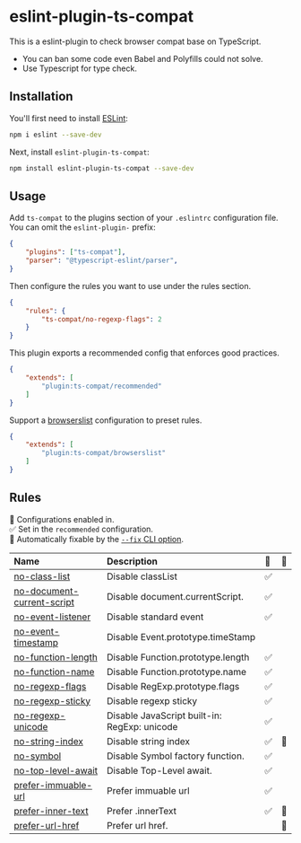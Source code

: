 # eslint-plugin-ts-compat

This is a eslint-plugin to check browser compat base on TypeScript.

* You can ban some code even Babel and Polyfills could not solve.
* Use Typescript for type check.

## Installation

You'll first need to install [ESLint](https://eslint.org/):

```sh
npm i eslint --save-dev
```

Next, install `eslint-plugin-ts-compat`:

```sh
npm install eslint-plugin-ts-compat --save-dev
```

## Usage

Add `ts-compat` to the plugins section of your `.eslintrc` configuration file. You can omit the `eslint-plugin-` prefix:

```json
{
    "plugins": ["ts-compat"],
    "parser": "@typescript-eslint/parser",
}
```


Then configure the rules you want to use under the rules section.

```json
{
    "rules": {
        "ts-compat/no-regexp-flags": 2
    }
}
```

This plugin exports a recommended config that enforces good practices.

```json
{
    "extends": [
        "plugin:ts-compat/recommended"
    ]
}
```

Support a [browserslist](https://www.npmjs.com/package/browserslist) configuration to preset rules.

```json
{
    "extends": [
        "plugin:ts-compat/browserslist"
    ]
}
```

## Rules

<!-- begin auto-generated rules list -->

💼 Configurations enabled in.\
✅ Set in the `recommended` configuration.\
🔧 Automatically fixable by the [`--fix` CLI option](https://eslint.org/docs/user-guide/command-line-interface#--fix).

| Name                                                                   | Description                                  | 💼 | 🔧 |
| :--------------------------------------------------------------------- | :------------------------------------------- | :- | :- |
| [no-class-list](docs/rules/no-class-list.md)                           | Disable classList                            | ✅  |    |
| [no-document-current-script](docs/rules/no-document-current-script.md) | Disable document.currentScript.              | ✅  |    |
| [no-event-listener](docs/rules/no-event-listener.md)                   | Disable standard event                       | ✅  |    |
| [no-event-timestamp](docs/rules/no-event-timestamp.md)                 | Disable Event.prototype.timeStamp            |    |    |
| [no-function-length](docs/rules/no-function-length.md)                 | Disable Function.prototype.length            | ✅  |    |
| [no-function-name](docs/rules/no-function-name.md)                     | Disable Function.prototype.name              | ✅  |    |
| [no-regexp-flags](docs/rules/no-regexp-flags.md)                       | Disable RegExp.prototype.flags               | ✅  |    |
| [no-regexp-sticky](docs/rules/no-regexp-sticky.md)                     | Disable regexp sticky                        | ✅  |    |
| [no-regexp-unicode](docs/rules/no-regexp-unicode.md)                   | Disable JavaScript built-in: RegExp: unicode | ✅  |    |
| [no-string-index](docs/rules/no-string-index.md)                       | Disable string index                         | ✅  | 🔧 |
| [no-symbol](docs/rules/no-symbol.md)                                   | Disable Symbol factory function.             | ✅  |    |
| [no-top-level-await](docs/rules/no-top-level-await.md)                 | Disable Top-Level await.                     | ✅  |    |
| [prefer-immuable-url](docs/rules/prefer-immuable-url.md)               | Prefer immuable url                          | ✅  |    |
| [prefer-inner-text](docs/rules/prefer-inner-text.md)                   | Prefer .innerText                            | ✅  | 🔧 |
| [prefer-url-href](docs/rules/prefer-url-href.md)                       | Prefer url href.                             |    | 🔧 |

<!-- end auto-generated rules list -->


